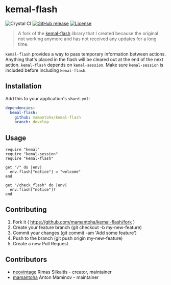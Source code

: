 # kemal-flash

![Crystal CI](https://github.com/mamantoha/kemal-flash/workflows/Crystal%20CI/badge.svg?branch=develop)
[![GitHub release](https://img.shields.io/github/release/mamantoha/kemal-flash.svg)](https://github.com/mamantoha/kemal-flash/releases)
[![License](https://img.shields.io/github/license/mamantoha/kemal-flash.svg)](https://github.com/mamantoha/kemal-flash/blob/develop/LICENSE)

> A fork of the [kemal-flash](https://github.com/neovintage/kemal-flash) library that I created because the original not working anymore and has not received any updates for a long time.

`kemal-flash` provides a way to pass temporary information between actions. Anything
that's placed in the flash will be cleared out at the end of the next action. `kemal-flash`
depends on `kemal-session`. Make sure `kemal-session` is included before including
`kemal-flash`.

## Installation

Add this to your application's `shard.yml`:

```yaml
dependencies:
  kemal-flash:
    github: mamantoha/kemal-flash
    branch: develop
```

## Usage

```crystal
require "kemal"
require "kemal-session"
require "kemal-flash"

get "/" do |env|
  env.flash["notice"] = "welcome"
end

get "/check_flash" do |env|
  env.flash["notice"]?
end
```

## Contributing

1. Fork it ( https://github.com/mamantoha/kemal-flash/fork )
2. Create your feature branch (git checkout -b my-new-feature)
3. Commit your changes (git commit -am 'Add some feature')
4. Push to the branch (git push origin my-new-feature)
5. Create a new Pull Request

## Contributors

- [neovintage](https://github.com/neovintage) Rimas Silkaitis - creator, maintainer
- [mamantoha](https://github.com/mamantoha) Anton Maminov - maintainer
